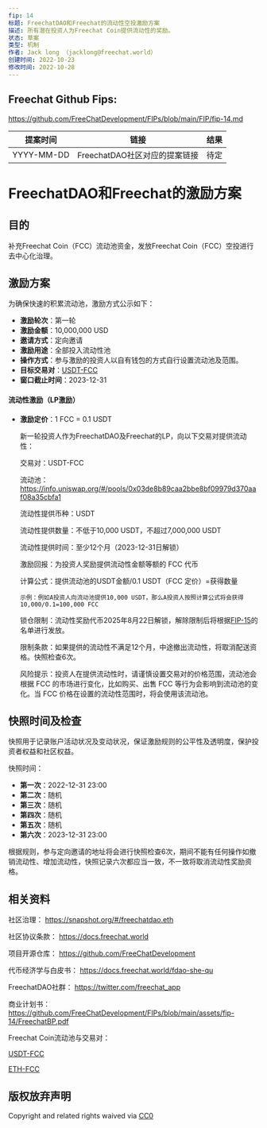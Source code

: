 ```yaml
---
fip: 14
标题: FreechatDAO和Freechat的流动性空投激励方案
描述: 所有潜在投资人为Freechat Coin提供流动性的奖励。
状态: 草案
类型: 机制
作者: Jack long （jacklong@freechat.world）
创建时间: 2022-10-23
修改时间: 2022-10-28
---
```


## Freechat Github Fips: 

https://github.com/FreeChatDevelopment/FIPs/blob/main/FIP/fip-14.md

  | 提案时间 | 链接 | 结果 |
  |:-:|:-:|:-:|
  | YYYY-MM-DD |FreechatDAO社区对应的提案链接|待定|

# FreechatDAO和Freechat的激励方案

## 目的
补充Freechat Coin（FCC）流动池资金，发放Freechat Coin（FCC）空投进行去中心化治理。

## 激励方案
   为确保快速的积累流动池，激励方式公示如下：

   - **激励轮次**：第一轮
   - **激励金额**：10,000,000 USD
   - **邀请方式**：定向邀请
   - **激励用途**：全部投入流动性池
   - **操作方式**：参与激励的投资人以自有钱包的方式自行设置流动池及范围。
   - **目标交易对**：[USDT-FCC](https://info.uniswap.org/#/pools/0x03de8b89caa2bbe8bf09979d370aaf08a35cbfa1])
   - **窗口截止时间**：2023-12-31

 #### 流动性激励（LP激励）

   - **激励定价**：1 FCC = 0.1 USDT   

     新一轮投资人作为FreechatDAO及Freechat的LP，向以下交易对提供流动性：
   
     交易对：USDT-FCC

     流动池：https://info.uniswap.org/#/pools/0x03de8b89caa2bbe8bf09979d370aaf08a35cbfa1

     流动性提供币种：USDT

     流动性提供数量：不低于10,000 USDT，不超过7,000,000 USDT

     流动性提供时间：至少12个月（2023-12-31日解锁）

     激励回报：为投资人奖励提供流动性金额等额的 FCC 代币

     计算公式：提供流动池的USDT金额/0.1 USDT（FCC 定价）=获得数量
     
         示例：例如A投资人向流动池提供10,000 USDT，那么A投资人按照计算公式将会获得10,000/0.1=100,000 FCC
     
     锁仓限制：流动性奖励代币2025年8月22日解锁，解除限制后将根据[FIP-15](https://github.com/FreeChatDevelopment/FIPs/blob/main/FIP/fip-15.md)的名单进行发放。

     限制条款：如果提供的流动性不满足12个月，中途撤出流动性，将取消配送资格。快照检查6次。

     风险提示：投资人在提供流动性时，请谨慎设置交易对的价格范围，流动池会根据 FCC 的市场进行变化，比如购买、出售 FCC 等行为会影响到流动池的变化。当 FCC 价格在设置的流动性范围时，将会使用该流动池。


## 快照时间及检查
快照用于记录账户活动状况及变动状况，保证激励规则的公平性及透明度，保护投资者权益和社区权益。

快照时间：

- **第一次**：2022-12-31 23:00
- **第二次**：随机
- **第三次**：随机
- **第四次**：随机
- **第五次**：随机
- **第六次**：2023-12-31 23:00

根据规则，参与定向邀请的地址将会进行快照检查6次，期间不能有任何操作如撤销流动性、增加流动性，快照记录六次都应当一致，不一致将取消流动性奖励资格。

## 相关资料

社区治理：
https://snapshot.org/#/freechatdao.eth

社区协议条款：
https://docs.freechat.world

项目开源仓库：
https://github.com/FreeChatDevelopment

代币经济学与白皮书：
https://docs.freechat.world/fdao-she-qu

FreechatDAO社群：
https://twitter.com/freechat_app

商业计划书：https://github.com/FreeChatDevelopment/FIPs/blob/main/assets/fip-14/FreechatBP.pdf

Freechat Coin流动池与交易对：

[USDT-FCC](https://info.uniswap.org/#/pools/0x03de8b89caa2bbe8bf09979d370aaf08a35cbfa1)

[ETH-FCC](https://info.uniswap.org/#/pools/0xf9c97668f97160b18c87a40ea26c0c87e9becc8d)

## 版权放弃声明
Copyright and related rights waived via [CC0](https://github.com/ethereum/EIPs/blob/master/LICENSE.md)
